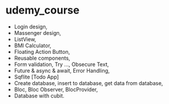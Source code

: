 # udemy_course

- Login design,
- Massenger design,
- ListView,
- BMI Calculator,
- Floating Action Button,
- Reusable components,
- Form validation, Try ..., Obsecure Text,
- Future & async & await, Error Handling, 
- Sqflite [Todo App]
- Create database, insert to database, get data from database,
- Bloc, Bloc Observer, BlocProvider,
- Database with cubit.
